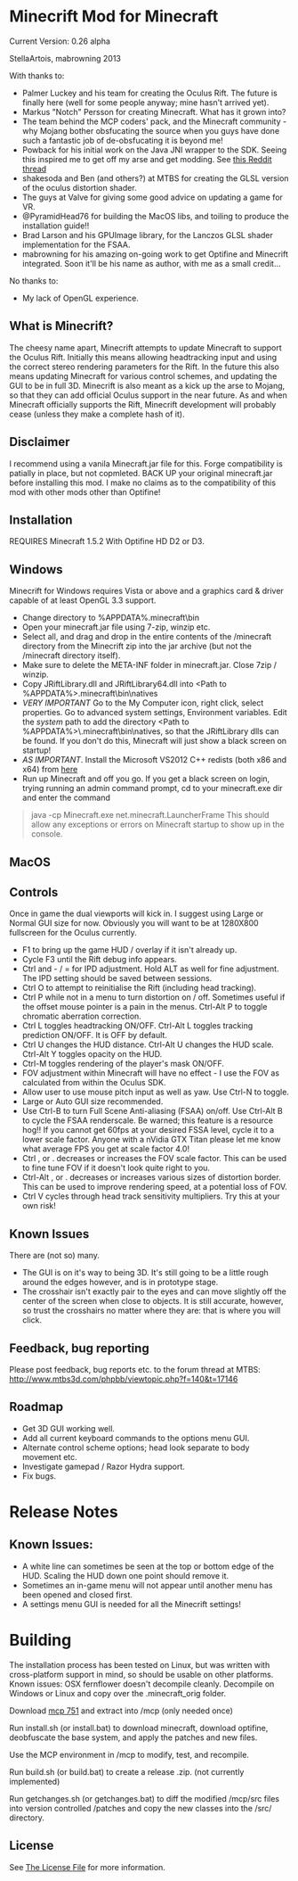 Minecrift Mod for Minecraft
===========================

Current Version: 0.26 alpha

StellaArtois, mabrowning 2013


With thanks to:

- Palmer Luckey and his team for creating the Oculus Rift. The future is
  finally here (well for some people anyway; mine hasn't arrived yet).
- Markus "Notch" Persson for creating Minecraft. What has it grown into?
- The team behind the MCP coders' pack, and the Minecraft community - why
  Mojang bother obsfucating the source when you guys have done such a fantastic
  job of de-obsfucating it is beyond me!
- Powback for his initial work on the Java JNI wrapper to the SDK. Seeing this
  inspired me to get off my arse and get modding. See
  [this Reddit thread](http://www.reddit.com/r/oculus/comments/1c1vh0/java_wrapper_for_devs/)
- shakesoda and Ben (and others?) at MTBS for creating the GLSL version of the
  oculus distortion shader.
- The guys at Valve for giving some good advice on updating a game for VR.
- @PyramidHead76 for building the MacOS libs, and toiling to produce the
  installation guide!!
- Brad Larson and his GPUImage library, for the Lanczos GLSL shader
  implementation for the FSAA.
- mabrowning for his amazing on-going work to get Optifine and Minecrift
  integrated. Soon it'll be his name as author, with me as a small credit...

No thanks to:

- My lack of OpenGL experience.

What is Minecrift?
------------------

The cheesy name apart, Minecrift attempts to update Minecraft to support the
Oculus Rift. Initially this means allowing headtracking input and using the
correct stereo rendering parameters for the Rift. In the future this also means
updating Minecraft for various control schemes, and updating the GUI to be in
full 3D. Minecrift is also meant as a kick up the arse to Mojang, so that they
can add official Oculus support in the near future. As and when Minecraft
officially supports the Rift, Minecrift development will probably cease (unless
they make a complete hash of it).


Disclaimer
----------

I recommend using a vanila Minecraft.jar file for this. Forge compatibility is
patially in place, but not copmleted.  BACK UP your original minecraft.jar
before installing this mod. I make no claims as to the compatibility of this
mod with other mods other than Optifine!

Installation
------------

REQUIRES Minecraft 1.5.2 With Optifine HD D2 or D3. 

Windows
-------

Minecrift for Windows requires Vista or above and a graphics card & driver capable of at least OpenGL 3.3 support.

- Change directory to %APPDATA%\.minecraft\bin
- Open your minecraft.jar file using 7-zip, winzip etc. 
- Select all, and drag and drop in the entire contents of the /minecraft
  directory from the Minecrift zip into the jar archive (but not the /minecraft
  directory itself).
- Make sure to delete the META-INF folder in minecraft.jar. Close 7zip /
  winzip.
- Copy JRiftLibrary.dll and JRiftLibrary64.dll into <Path to
  %APPDATA%>\.minecraft\bin\natives
- *VERY IMPORTANT* Go to the My Computer icon, right click, select properties.
  Go to advanced system settings, Environment variables. Edit the *system* path
  to add the directory <Path to %APPDATA%>\\.minecraft\bin\natives, so that the
  JRiftLibrary dlls can be found. If you don't do this, Minecraft will just
  show a black screen on startup!
- *AS IMPORTANT*. Install the Microsoft VS2012 C++ redists (both x86
  and x64) from
  [here](http://www.microsoft.com/visualstudio/11/en-us/downloads/vc-redist#vc-redist)
- Run up Minecraft and off you go. If you get a black screen on login, trying
  running an admin command prompt, cd to your minecraft.exe dir and enter the
  command 
>java -cp Minecraft.exe net.minecraft.LauncherFrame
This should allow any exceptions or errors on Minecraft startup to show up in the console.

MacOS
-----


Controls
--------

Once in game the dual viewports will kick in. I suggest using Large or Normal
GUI size for now. Obviously you will want to be at 1280X800 fullscreen for the
Oculus currently. 


- F1 to bring up the game HUD / overlay if it isn't already up. 
- Cycle F3 until the Rift debug info appears. 
- Ctrl and - / = for IPD adjustment. Hold ALT as well for fine adjustment. The
  IPD setting should be saved between sessions.
- Ctrl O to attempt to reinitialise the Rift (including head tracking).
- Ctrl P while not in a menu to turn distortion on / off. Sometimes useful if
  the offset mouse pointer is a pain in the menus. Ctrl-Alt P to toggle
  chromatic aberration correction.
- Ctrl L toggles headtracking ON/OFF. Ctrl-Alt L toggles tracking prediction
  ON/OFF. It is OFF by default.
- Ctrl U changes the HUD distance. Ctrl-Alt U changes the HUD scale. Ctrl-Alt Y
  toggles opacity on the HUD.
- Ctrl-M toggles rendering of the player's mask ON/OFF.
- FOV adjustment within Minecraft will have no effect - I use the FOV as
  calculated from within the Oculus SDK.
- Allow user to use mouse pitch input as well as yaw. Use Ctrl-N to toggle.
- Large or Auto GUI size recommended.
- Use Ctrl-B to turn Full Scene Anti-aliasing (FSAA) on/off. Use Ctrl-Alt B to
  cycle the FSAA renderscale. Be warned; this feature is a resource hog!! If
  you cannot get 60fps at your desired FSSA level, cycle it to a lower scale
  factor. Anyone with a nVidia GTX Titan please let me know what average FPS
  you get at scale factor 4.0!
- Ctrl , or . decreases or increases the FOV scale factor. This can be used to
  fine tune FOV if it doesn't look quite right to you.
- Ctrl-Alt , or . decreases or increases various sizes of distortion border.
  This can be used to improve rendering speed, at a potential loss of FOV.
- Ctrl V cycles through head track sensitivity multipliers. Try this at your
  own risk!

Known Issues
------------

There are (not so) many.

- The GUI is on it's way to being 3D. It's still going to be a little rough
  around the edges however, and is in prototype stage.
- The crosshair isn't exactly pair to the eyes and can move slightly off the
  center of the screen when close to objects. It is still accurate, however, so
  trust the crosshairs no matter where they are: that is where you will click.


Feedback, bug reporting
-----------------------

Please post feedback, bug reports etc. to the forum thread at MTBS: http://www.mtbs3d.com/phpbb/viewtopic.php?f=140&t=17146

Roadmap
-------

- Get 3D GUI working well.
- Add all current keyboard commands to the options menu GUI.
- Alternate control scheme options; head look separate to body movement etc.
- Investigate gamepad / Razor Hydra support.
- Fix bugs.

Release Notes
=============

Known Issues:
-------------

- A white line can sometimes be seen at the top or bottom edge of the HUD. Scaling the HUD down one point should remove it.
- Sometimes an in-game menu will not appear until another menu has been opened and closed first.
- A settings menu GUI is needed for all the Minecrift settings!


Building
========



The installation process has been tested on Linux, but was written with
cross-platform support in mind, so should be usable on other platforms.
Known issues: OSX fernflower doesn't decompile cleanly. Decompile on Windows
or Linux and copy over the .minecraft\_orig folder.

Download [mcp 751](http://mcp.ocean-labs.de/index.php/MCP_Releases) and
extract into /mcp (only needed once)

Run install.sh (or install.bat) to download minecraft, download optifine,
deobfuscate the base system, and apply the patches and new files.


Use the MCP environment in /mcp to modify, test, and recompile.

Run build.sh (or build.bat) to create a release .zip. (not currently
implemented)

Run getchanges.sh (or getchanges.bat) to diff the modified /mcp/src files into
version controlled /patches and copy the new classes into the /src/
directory.

License
-------

See [The License File](LICENSE.md) for more information.
